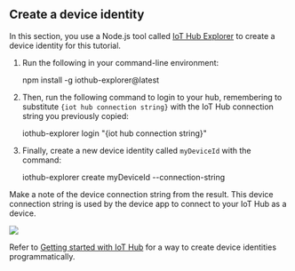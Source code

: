 ## <a name="create-a-device-identity"></a>Create a device identity
In this section, you use a Node.js tool called [IoT Hub Explorer][iot-hub-explorer] to create a device identity for this tutorial.

1. Run the following in your command-line environment:
   
    npm install -g iothub-explorer@latest
2. Then, run the following command to login to your hub, remembering to substitute `{iot hub connection string}` with the IoT Hub connection string you previously copied:
   
    iothub-explorer login "{iot hub connection string}"
3. Finally, create a new device identity called `myDeviceId` with the command:
   
    iothub-explorer create myDeviceId --connection-string

Make a note of the device connection string from the result. This device connection string is used by the device app to connect to your IoT Hub as a device.

![][img-identity]

Refer to [Getting started with IoT Hub][lnk-getstarted] for a way to create device identities programmatically.

<!-- images and links -->
[img-identity]: media/iot-hub-get-started-create-device-identity/devidentity.png

[iot-hub-explorer]: https://github.com/Azure/iothub-explorer/blob/master/readme.md

[lnk-getstarted]: ../articles/iot-hub/iot-hub-csharp-csharp-getstarted.md
